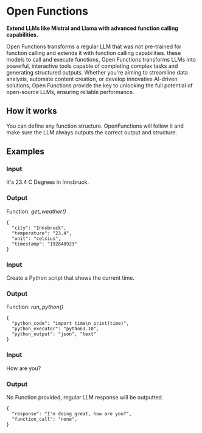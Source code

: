# Open Functions
**Extend LLMs like Mistral and Llama with advanced function calling capabilities.**

Open Functions transforms a regular LLM that was not pre-trained for function calling and extends it with function calling capabilities. these models to call and execute functions, Open Functions transforms LLMs into powerful, interactive tools capable of completing complex tasks and generating structured outputs. Whether you're aiming to streamline data analysis, automate content creation, or develop innovative AI-driven solutions, Open Functions provide the key to unlocking the full potential of open-source LLMs, ensuring reliable performance.

## How it works
You can define any function structure. OpenFunctions will follow it and make sure the LLM always outputs the correct output and structure. 
## Examples
### Input
It's 23.4 C Degrees in Innsbruck.
### Output
Function: *get_weather()*
```
{
  "city": "Innsbruck",
  "temperature": "23.4",
  "unit": "celsius",
  "timestamp": "192848923"
}
```
### Input
Create a Python script that shows the current time.
### Output
Function: *run_python()*
```
{
  "python_code": "import time\n print(time)",
  "python_executor": "python3.10",
  "python_output": "json", "text"
}
```
### Input
How are you?
### Output
No Function provided, regular LLM response will be outputted.
```
{
  "response": "I'm doing great, how are you?",
  "function_call": "none",
}
```
